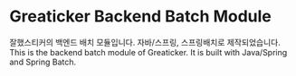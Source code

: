 # Greaticker Backend Batch Module 

잘했스티커의 백엔드 배치 모듈입니다. 자바/스프링, 스프링배치로 제작되었습니다.
<br>
This is the backend batch module of Greaticker. It is built with Java/Spring and Spring Batch.

